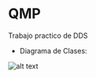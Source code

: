 # QMP
Trabajo practico de DDS

- Diagrama de Clases:

![alt text](https://github.com/Grupo-ddjs/Macowins/blob/main/UML_QMP.png?raw=true)
